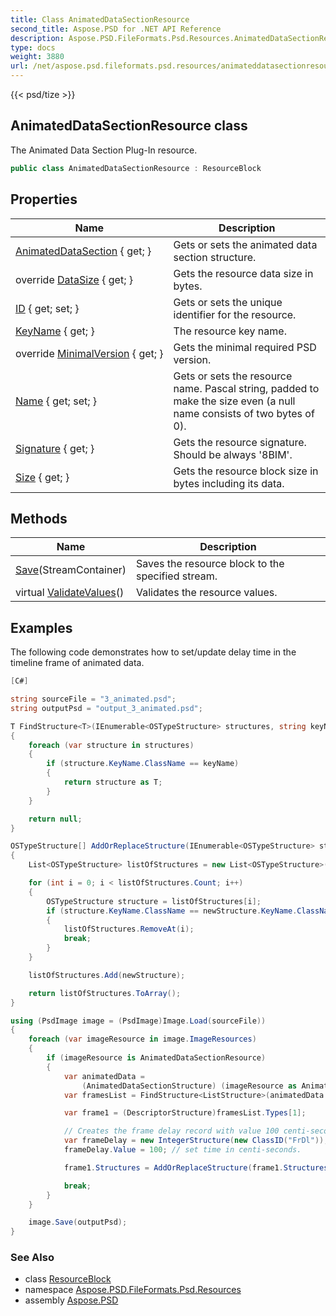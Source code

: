 ```yaml
---
title: Class AnimatedDataSectionResource
second_title: Aspose.PSD for .NET API Reference
description: Aspose.PSD.FileFormats.Psd.Resources.AnimatedDataSectionResource class. The Animated Data Section PlugIn resource
type: docs
weight: 3880
url: /net/aspose.psd.fileformats.psd.resources/animateddatasectionresource/
---
```

{{< psd/tize >}}
## AnimatedDataSectionResource class

The Animated Data Section Plug-In resource.

```csharp
public class AnimatedDataSectionResource : ResourceBlock
```

## Properties

| Name | Description |
| --- | --- |
| [AnimatedDataSection](../../aspose.psd.fileformats.psd.resources/animateddatasectionresource/animateddatasection/) { get; } | Gets or sets the animated data section structure. |
| override [DataSize](../../aspose.psd.fileformats.psd.resources/animateddatasectionresource/datasize/) { get; } | Gets the resource data size in bytes. |
| [ID](../../aspose.psd.fileformats.psd/resourceblock/id/) { get; set; } | Gets or sets the unique identifier for the resource. |
| [KeyName](../../aspose.psd.fileformats.psd.resources/animateddatasectionresource/keyname/) { get; } | The resource key name. |
| override [MinimalVersion](../../aspose.psd.fileformats.psd.resources/animateddatasectionresource/minimalversion/) { get; } | Gets the minimal required PSD version. |
| [Name](../../aspose.psd.fileformats.psd/resourceblock/name/) { get; set; } | Gets or sets the resource name. Pascal string, padded to make the size even (a null name consists of two bytes of 0). |
| [Signature](../../aspose.psd.fileformats.psd/resourceblock/signature/) { get; } | Gets the resource signature. Should be always '8BIM'. |
| [Size](../../aspose.psd.fileformats.psd/resourceblock/size/) { get; } | Gets the resource block size in bytes including its data. |

## Methods

| Name | Description |
| --- | --- |
| [Save](../../aspose.psd.fileformats.psd/resourceblock/save/)(StreamContainer) | Saves the resource block to the specified stream. |
| virtual [ValidateValues](../../aspose.psd.fileformats.psd/resourceblock/validatevalues/)() | Validates the resource values. |

## Examples

The following code demonstrates how to set/update delay time in the timeline frame of animated data.

```csharp
[C#]

string sourceFile = "3_animated.psd";
string outputPsd = "output_3_animated.psd";

T FindStructure<T>(IEnumerable<OSTypeStructure> structures, string keyName) where T : OSTypeStructure
{
    foreach (var structure in structures)
    {
        if (structure.KeyName.ClassName == keyName)
        {
            return structure as T;
        }
    }

    return null;
}

OSTypeStructure[] AddOrReplaceStructure(IEnumerable<OSTypeStructure> structures, OSTypeStructure newStructure)
{
    List<OSTypeStructure> listOfStructures = new List<OSTypeStructure>(structures);

    for (int i = 0; i < listOfStructures.Count; i++)
    {
        OSTypeStructure structure = listOfStructures[i];
        if (structure.KeyName.ClassName == newStructure.KeyName.ClassName)
        {
            listOfStructures.RemoveAt(i);
            break;
        }
    }

    listOfStructures.Add(newStructure);

    return listOfStructures.ToArray();
}

using (PsdImage image = (PsdImage)Image.Load(sourceFile))
{
    foreach (var imageResource in image.ImageResources)
    {
        if (imageResource is AnimatedDataSectionResource)
        {
            var animatedData =
                (AnimatedDataSectionStructure) (imageResource as AnimatedDataSectionResource).AnimatedDataSection;
            var framesList = FindStructure<ListStructure>(animatedData.Items, "FrIn");

            var frame1 = (DescriptorStructure)framesList.Types[1];

            // Creates the frame delay record with value 100 centi-second that is equal to 1 second.
            var frameDelay = new IntegerStructure(new ClassID("FrDl"));
            frameDelay.Value = 100; // set time in centi-seconds.

            frame1.Structures = AddOrReplaceStructure(frame1.Structures, frameDelay);

            break;
        }
    }

    image.Save(outputPsd);
}
```

### See Also

* class [ResourceBlock](../../aspose.psd.fileformats.psd/resourceblock/)
* namespace [Aspose.PSD.FileFormats.Psd.Resources](../../aspose.psd.fileformats.psd.resources/)
* assembly [Aspose.PSD](../../)


